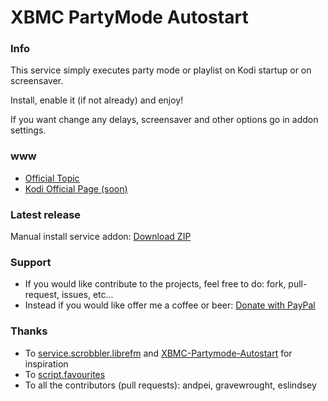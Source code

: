 XBMC PartyMode Autostart
=====================

### Info
This service simply executes party mode or playlist on Kodi startup or on screensaver.

Install, enable it (if not already) and enjoy!

If you want change any delays, screensaver and other options go in addon settings.

### www
* [Official Topic](http://forum.xbmc.org/showthread.php?tid=203290)
* [Kodi Official Page (soon)](https://kodi.tv/addon/services/partymode-autostart)

### Latest release
Manual install service addon: [Download ZIP](https://github.com/elbowz/partymode-autostart-xbmc-service/archive/master.zip)

### Support
* If you would like contribute to the projects, feel free to do: fork, pull-request, issues, etc...
* Instead if you would like offer me a coffee or beer: [Donate with PayPal](https://www.paypal.com/cgi-bin/webscr?cmd=_donations&business=muttley%2ebd%40gmail%2ecom&lc=IT&item_name=XBMC%20PartyMode%20Autostart%20%28muttley%29&item_number=partymode%20autostart&currency_code=EUR&bn=PP%2dDonationsBF%3abtn_donate_LG%2egif%3aNonHosted)

### Thanks
* To [service.scrobbler.librefm](http://github.com/XBMC-Addons/service.scrobbler.librefm) and [XBMC-Partymode-Autostart](http://github.com/mindrunner/XBMC-Partymode-Autostart) for inspiration
* To [script.favourites](https://github.com/ronie/script.favourites)
* To all the contributors (pull requests): andpei, gravewrought, eslindsey
